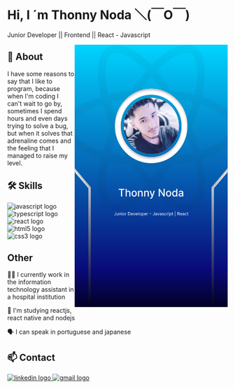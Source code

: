 

# Hi, I ´m Thonny Noda ＼(￣O￣)

Junior Developer || Frontend || React - Javascript

 <img align="right" src="./perfil.svg" height="600" width="350" alt="perfil"  />


## 🚀 About


I have some reasons to say that I like to program, because when I'm coding I can't wait to go by, sometimes I spend hours and even days trying to solve a bug, but when it solves that adrenaline comes and the feeling that I managed to raise my level.

## 🛠 Skills


<div align="left">
  <img src="https://cdn.jsdelivr.net/gh/devicons/devicon/icons/javascript/javascript-original.svg" height="40" width="52" alt="javascript logo"  />
  <img src="https://cdn.jsdelivr.net/gh/devicons/devicon/icons/typescript/typescript-original.svg" height="40" width="52" alt="typescript logo"  />
  <img src="https://cdn.jsdelivr.net/gh/devicons/devicon/icons/react/react-original.svg" height="40" width="52" alt="react logo"  />
  <img src="https://cdn.jsdelivr.net/gh/devicons/devicon/icons/html5/html5-original.svg" height="40" width="52" alt="html5 logo"  />
  <img src="https://cdn.jsdelivr.net/gh/devicons/devicon/icons/css3/css3-original.svg" height="40" width="52" alt="css3 logo"  />
</div>

###

## Other
👩‍💻 I currently work in the information technology assistant in a hospital institution

🧠 I'm studying reactjs, react native and nodejs

🗣️ I can speak in portuguese and japanese

## 📫 Contact
<div align="left">
  <a href="https://www.linkedin.com/in/noda-tony/" target="_blank">
    <img src="https://raw.githubusercontent.com/maurodesouza/profile-readme-generator/master/src/assets/icons/social/linkedin/default.svg" width="52" height="40" alt="linkedin logo"  />
  </a>
  <a href="noda.thonny@gmail.com" target="_blank">
    <img src="https://raw.githubusercontent.com/maurodesouza/profile-readme-generator/master/src/assets/icons/social/gmail/default.svg" width="52" height="40" alt="gmail logo"  />
  </a>
</div>

###


